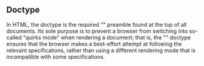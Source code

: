 ## **Doctype**
In HTML, the doctype is the required "<!DOCTYPE html>" preamble found at the top of all documents. 
Its sole purpose is to prevent a browser from switching into so-called "quirks mode" when rendering a document; that is, 
the "<!DOCTYPE html>" doctype ensures that the browser makes a best-effort attempt at following the relevant specifications,
rather than using a different rendering mode that is incompatible with some specifications.
